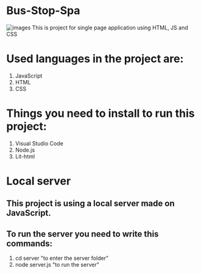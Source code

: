 # Bus-Stop-Spa
![images](https://github.com/Hristo-Marinov/Bus-Stop-Spa/assets/129615640/7a96a3b7-f0bd-492f-8112-75b02f6847d1)
This is project for single page application using HTML, JS and CSS
# Used languages in the project are:
1. JavaScript
2. HTML
3. CSS
# Things you need to install to run this project:
1. Visual Studio Code
2. Node.js
3. Lit-html
# Local server
## This project is using a local server made on JavaScript.
## To run the server you need to write this commands:
1. cd server "to enter the server folder"
2. node server.js "to run the server"
